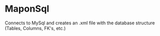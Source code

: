 # MaponSql

Connects to MySql and creates an .xml file with the database structure (Tables, Columns, FK's, etc.)
